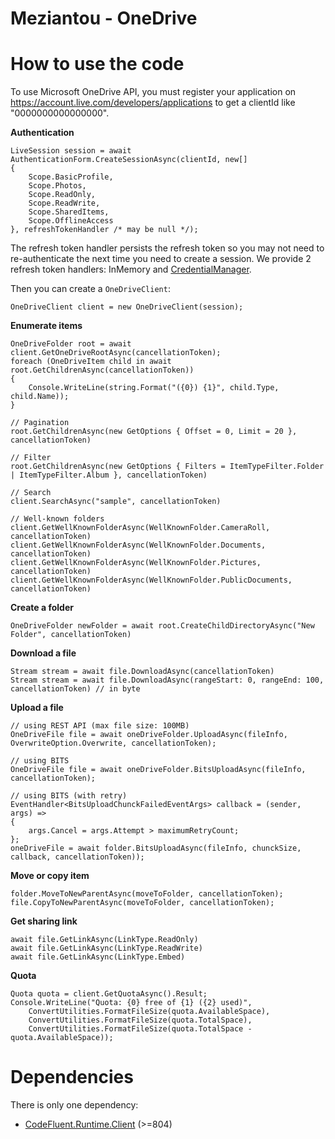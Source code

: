 # Meziantou - OneDrive

# How to use the code

To use Microsoft OneDrive API, you must register your application on <https://account.live.com/developers/applications> to get a clientId like "0000000000000000".

**Authentication**

	LiveSession session = await AuthenticationForm.CreateSessionAsync(clientId, new[]
	{
	    Scope.BasicProfile,
	    Scope.Photos,
	    Scope.ReadOnly,
	    Scope.ReadWrite,
	    Scope.SharedItems,
	    Scope.OfflineAccess
	}, refreshTokenHandler /* may be null */);

The refresh token handler persists the refresh token so you may not need to re-authenticate the next time you need to create a session. We provide 2 refresh token handlers: InMemory and [CredentialManager](https://gist.github.com/meziantou/10311113).

Then you can create a `OneDriveClient`:

    OneDriveClient client = new OneDriveClient(session);

**Enumerate items**

    OneDriveFolder root = await client.GetOneDriveRootAsync(cancellationToken);
    foreach (OneDriveItem child in await root.GetChildrenAsync(cancellationToken))
    {
        Console.WriteLine(string.Format("({0}) {1}", child.Type, child.Name));
    }

	// Pagination
 	root.GetChildrenAsync(new GetOptions { Offset = 0, Limit = 20 }, cancellationToken)

	// Filter
	root.GetChildrenAsync(new GetOptions { Filters = ItemTypeFilter.Folder | ItemTypeFilter.Album }, cancellationToken)

	// Search
	client.SearchAsync("sample", cancellationToken)

	// Well-known folders
	client.GetWellKnownFolderAsync(WellKnownFolder.CameraRoll, cancellationToken)
	client.GetWellKnownFolderAsync(WellKnownFolder.Documents, cancellationToken)
	client.GetWellKnownFolderAsync(WellKnownFolder.Pictures, cancellationToken)
	client.GetWellKnownFolderAsync(WellKnownFolder.PublicDocuments, cancellationToken)

**Create a folder**

    OneDriveFolder newFolder = await root.CreateChildDirectoryAsync("New Folder", cancellationToken)

**Download a file**
    
	Stream stream = await file.DownloadAsync(cancellationToken)
    Stream stream = await file.DownloadAsync(rangeStart: 0, rangeEnd: 100, cancellationToken) // in byte

**Upload a file**

	// using REST API (max file size: 100MB)
    OneDriveFile file = await oneDriveFolder.UploadAsync(fileInfo, OverwriteOption.Overwrite, cancellationToken);

	// using BITS
	OneDriveFile file = await oneDriveFolder.BitsUploadAsync(fileInfo, cancellationToken);

	// using BITS (with retry)
    EventHandler<BitsUploadChunckFailedEventArgs> callback = (sender, args) =>
    {
        args.Cancel = args.Attempt > maximumRetryCount;
    };
    oneDriveFile = await folder.BitsUploadAsync(fileInfo, chunckSize, callback, cancellationToken));

**Move or copy item**

    folder.MoveToNewParentAsync(moveToFolder, cancellationToken);
    file.CopyToNewParentAsync(moveToFolder, cancellationToken);

**Get sharing link**

    await file.GetLinkAsync(LinkType.ReadOnly)
	await file.GetLinkAsync(LinkType.ReadWrite)
	await file.GetLinkAsync(LinkType.Embed)

**Quota**

	Quota quota = client.GetQuotaAsync().Result;
    Console.WriteLine("Quota: {0} free of {1} ({2} used)",
    	ConvertUtilities.FormatFileSize(quota.AvailableSpace),
        ConvertUtilities.FormatFileSize(quota.TotalSpace),
        ConvertUtilities.FormatFileSize(quota.TotalSpace - quota.AvailableSpace));

# Dependencies

There is only one dependency:

- [CodeFluent.Runtime.Client](http://www.softfluent.com/products/codefluent-runtime-client) (>=804)
